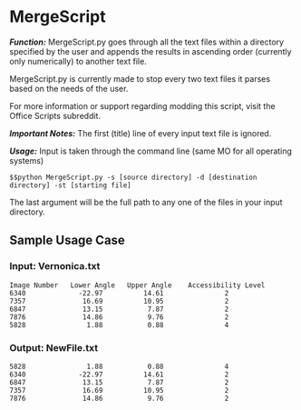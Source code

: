 MergeScript
===========

***Function:*** MergeScript.py goes through all the text files within a directory specified by the user and appends the results in ascending order (currently only numerically) to another text file.

MergeScript.py is currently made to stop every two text files it parses based on the needs of the user.

For more information or support regarding modding this script, visit the Office Scripts subreddit.

***Important Notes:*** The first (title) line of every input text file is ignored.

***Usage:*** Input is taken through the command line (same MO for all operating systems)

	$$python MergeScript.py -s [source directory] -d [destination directory] -st [starting file]

The last argument will be the full path to any one of the files in your input directory.

Sample Usage Case 
-----------------

### Input: Vernonica.txt

	Image Number   Lower Angle   Upper Angle    Accessibility Level 
	6340             -22.97          14.61               2
	7357              16.69          10.95               2
	6847              13.15           7.87               2
	7876              14.86           9.76               2
	5828               1.88           0.88               4

### Output: NewFile.txt

	5828               1.88           0.88               4 
	6340             -22.97          14.61               2
	6847              13.15           7.87               2
	7357              16.69          10.95               2
	7876              14.86           9.76               2
